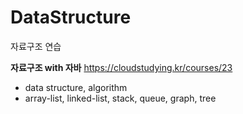 # DataStructure
자료구조 연습

**자료구조 with 자바**
https://cloudstudying.kr/courses/23
- data structure, algorithm
- array-list, linked-list, stack, queue, graph, tree


